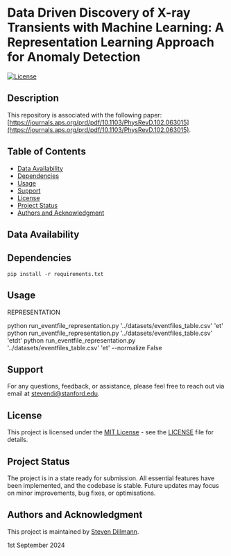 
# Data Driven Discovery of X-ray Transients with Machine Learning: A Representation Learning Approach for Anomaly Detection

[![License](https://img.shields.io/badge/License-MIT-blue.svg)](https://opensource.org/licenses/MIT)

## Description
This repository is associated with the following paper: [https://journals.aps.org/prd/pdf/10.1103/PhysRevD.102.063015](https://journals.aps.org/prd/pdf/10.1103/PhysRevD.102.063015).

## Table of Contents
- [Data Availability](#data-availability)
- [Dependencies](#dependencies)
- [Usage](#usage)
- [Support](#support)
- [License](#license)
- [Project Status](#project-status)
- [Authors and Acknowledgment](#authors-and-acknowledgment)

## Data Availability


## Dependencies

```
pip install -r requirements.txt
```

## Usage

REPRESENTATION

python run_eventfile_representation.py '../datasets/eventfiles_table.csv' 'et'
python run_eventfile_representation.py '../datasets/eventfiles_table.csv' 'etdt'
python run_eventfile_representation.py '../datasets/eventfiles_table.csv' 'et' --normalize False 

## Support
For any questions, feedback, or assistance, please feel free to reach out via email at [stevendi@stanford.edu](stevendi@stanford.edu).

## License
This project is licensed under the [MIT License](https://opensource.org/license/mit/) - see the [LICENSE](LICENSE) file for details.

## Project Status
The project is in a state ready for submission. All essential features have been implemented, and the codebase is stable. Future updates may focus on minor improvements, bug fixes, or optimisations.

## Authors and Acknowledgment
This project is maintained by [Steven Dillmann](https://www.linkedin.com/in/stevendillmann/).

1st September 2024
